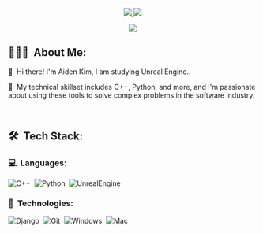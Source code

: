 <p align="center">
<!-- 	<a href="https://www.instagram.com/mimdingdong/">
		<img src="https://img.shields.io/badge/instagram-0077B5?style=for-the-badge&logo=instagram&logoColor=white" />
	</a> -->
  <a href="https://velog.io/@devaiden">
		<img src="https://img.shields.io/badge/velog-330F63?style=for-the-badge&logo=velog&logoColor=white" />
	</a>
	<a href="mailto:devaiden923@gmail.com">
		<img src="https://img.shields.io/badge/Gmail-D14836?style=for-the-badge&logo=gmail&logoColor=white" />
	</a>
</p>

<p align="center">
	<img src="https://komarev.com/ghpvc/?username=AidenKim923&color=blueviolet&style=flat-square&label=Profile+Views" />
</p>

## 👨🏻‍💻 &nbsp;About Me:

<p>👋 &nbsp;Hi there! I'm Aiden Kim, I am studying Unreal Engine..</p>
<p>🚀 &nbsp;My technical skillset includes C++, Python, and more, and I'm passionate about using these tools to solve complex problems in the software industry.</p>


<br />

## 🛠 &nbsp;Tech Stack:

### 💻 &nbsp;Languages:

![C++](https://img.shields.io/badge/-C++-05122A?style=flat&logo=C%2B%2B&logoColor=00599C)&nbsp;
![Python](https://img.shields.io/badge/-python-05122A?style=flat&logo=python)&nbsp;
![UnrealEngine](https://img.shields.io/badge/-UnrealEngine-05122A?style=flat&logo=unrealengine)&nbsp;


### 🚀 &nbsp;Technologies:

![Django](https://img.shields.io/badge/-DJango-05122A?style=flat&logo=django)&nbsp;
![Git](https://img.shields.io/badge/-Git-05122A?style=flat&logo=git)&nbsp;
![Windows](https://img.shields.io/badge/-Windows-05122A?style=flat&logo=windows)&nbsp;
![Mac](https://img.shields.io/badge/-MacOS-05122A?style=flat&logo=macos)&nbsp;

<!-- [![Solved.ac Profile](http://mazassumnida.wtf/api/generate_badge?boj=aidenkim923)](https://solved.ac/aidenkim923) -->
